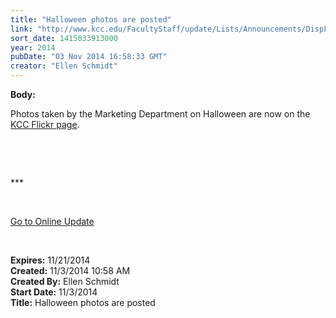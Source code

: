 ```yaml
---
title: "Halloween photos are posted"
link: "http://www.kcc.edu/FacultyStaff/update/Lists/Announcements/DispForm.aspx?ID=1704"
sort_date: 1415033913000
year: 2014
pubDate: "03 Nov 2014 16:58:33 GMT"
creator: "Ellen Schmidt"
---
```


<div><b>Body:</b> <div class="ExternalClass90B63C6D8B1549DD8480A8B8C77E035B"><p>​Photos taken by the Marketing Department on Halloween are now on the <a href="https://www.flickr.com/photos/kccedu/sets/72157649067739335/">KCC Flickr page</a>. </p>
<p> </p>
<p> </p>
<p>***</p>
<p> </p>
<p><a href="/update">Go to Online Update</a></p>
<p> </p></div></div>
<div><b>Expires:</b> 11/21/2014</div>
<div><b>Created:</b> 11/3/2014 10:58 AM</div>
<div><b>Created By:</b> Ellen Schmidt</div>
<div><b>Start Date:</b> 11/3/2014</div>
<div><b>Title:</b> Halloween photos are posted</div>
